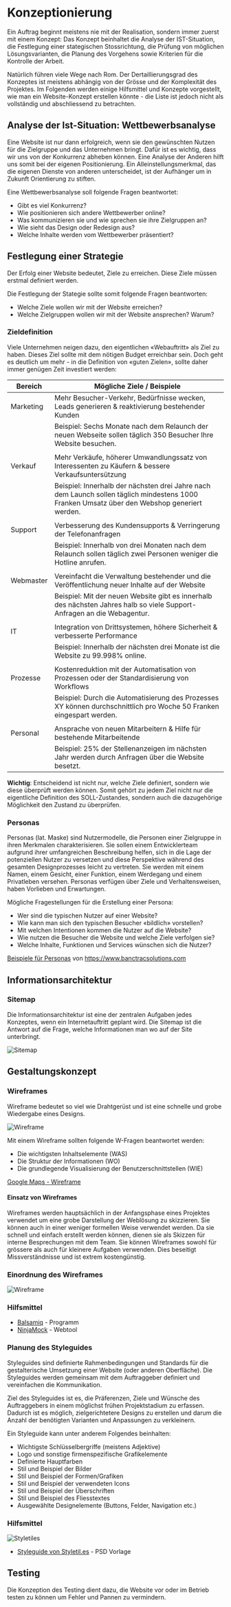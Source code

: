 # Konzeptionierung
Ein Auftrag beginnt meistens nie mit der Realisation, sondern immer zuerst mit einem Konzept: Das Konzept beinhaltet die Analyse der IST-Situation, die Festlegung einer stategischen Stossrichtung, die Prüfung von möglichen Lösungsvarianten, die Planung des Vorgehens sowie Kriterien für die Kontrolle der Arbeit.

Natürlich führen viele Wege nach Rom. Der Dertaillierungsgrad des Konzeptes ist meistens abhängig von der Grösse und der Komplexität des Projektes. Im Folgenden werden einige Hilfsmittel und Konzepte vorgestellt, wie man ein Website-Konzept erstellen könnte - die Liste ist jedoch nicht als vollständig und abschliessend zu betrachten.

## Analyse der Ist-Situation: Wettbewerbsanalyse
Eine Website ist nur dann erfolgreich, wenn sie den gewünschten Nutzen für die Zielgruppe und das Unternehmen bringt. Dafür ist es wichtig, dass wir uns von der Konkurrenz abheben können. Eine Analyse der Anderen hilft uns somit bei der eigenen Positionierung. Ein Alleinstellungsmerkmal, das die eigenen Dienste von anderen unterscheidet, ist der Aufhänger um in Zukunft Orientierung zu stiften.

Eine Wettbewerbsanalyse soll folgende Fragen beantwortet:
* Gibt es viel Konkurrenz?
* Wie positionieren sich andere Wettbewerber online? 
* Was kommunizieren sie und wie sprechen sie ihre Zielgruppen an? 
* Wie sieht das Design oder Redesign aus? 
* Welche Inhalte werden vom Wettbewerber präsentiert?

## Festlegung einer Strategie
Der Erfolg einer Website bedeutet, Ziele zu erreichen. Diese Ziele müssen erstmal definiert werden.

Die Festlegung der Stategie sollte somit folgende Fragen beantworten:
* Welche Ziele wollen wir mit der Website erreichen?
* Welche Zielgruppen wollen wir mit der Website ansprechen? Warum?

### Zieldefinition
Viele Unternehmen neigen dazu, den eigentlichen «Webauftritt» als Ziel zu haben. Dieses Ziel sollte mit dem nötigen Budget erreichbar sein. Doch geht es deutlich um mehr - in die Definition von «guten Zielen», sollte daher immer genügen Zeit investiert werden:

| Bereich    | Mögliche Ziele / Beispiele                                                                                                                    |
|------------|-----------------------------------------------------------------------------------------------------------------------------------------------|
| Marketing  | Mehr Besucher-Verkehr, Bedürfnisse wecken,   Leads generieren & reaktivierung bestehender Kunden                                              |
|            | Beispiel: Sechs Monate nach dem Relaunch der neuen Webseite sollen  täglich 350 Besucher Ihre Website besuchen.                               |
|            |                                                                                                                                               |
| Verkauf    | Mehr Verkäufe, höherer Umwandlungssatz von Interessenten zu Käufern &   bessere Verkaufsuntersützung                                          |
|            | Beispiel: Innerhalb der nächsten drei Jahre nach dem Launch sollen täglich  mindestens 1000 Franken Umsatz über den Webshop generiert werden. |
|            |                                                                                                                                               |
| Support    | Verbesserung des Kundensupports & Verringerung der Telefonanfragen                                                                            |
|            | Beispiel: Innerhalb von drei Monaten nach dem Relaunch sollen täglich   zwei Personen weniger die Hotline anrufen.                            |
|            |                                                                                                                                               |
| Webmaster  | Vereinfacht die Verwaltung bestehender und die Veröffentlichung neuer   Inhalte auf der Website                                               |
|            | Beispiel: Mit der neuen Website gibt es innerhalb des nächsten Jahres   halb so viele Support-Anfragen an die Webagentur.                     |
|            |                                                                                                                                               |
| IT         | Integration von Drittsystemen, höhere Sicherheit & verbesserte   Performance                                                                  |
|            | Beispiel: Innerhalb der nächsten drei Monate ist die Website zu 99.998%   online.                                                             |
|            |                                                                                                                                               |
| Prozesse   | Kostenreduktion mit der Automatisation von Prozessen oder der   Standardisierung von Workflows                                                |
|            | Beispiel: Durch die Automatisierung des Prozesses XY können   durchschnittlich pro Woche 50 Franken eingespart werden.                         |
|            |                                                                                                                                               |
| Personal   | Ansprache von neuen Mitarbeitern & Hilfe für bestehende Mitarbeitende                                                                         |
|            | Beispiel: 25% der Stellenanzeigen im nächsten Jahr werden durch Anfragen   über die Website besetzt.                                         |

**Wichtig**: Entscheidend ist nicht nur, welche Ziele definiert, sondern wie diese überprüft werden können. Somit gehört zu jedem Ziel nicht nur die eigentliche Definition des SOLL-Zustandes, sondern auch die dazugehörige Möglichkeit den Zustand zu überprüfen.


### Personas
Personas (lat. Maske) sind Nutzermodelle, die Personen einer Zielgruppe in ihren Merkmalen charakterisieren. Sie sollen einem Entwicklerteam aufgrund ihrer umfangreichen Beschreibung helfen, sich in die Lage der potenziellen Nutzer zu versetzen und diese Perspektive während des gesamten Designprozesses leicht zu vertreten. Sie werden mit einem Namen, einem Gesicht, einer Funktion, einem Werdegang und einem Privatleben versehen. Personas verfügen über Ziele und Verhaltensweisen, haben Vorlieben und Erwartungen.

Mögliche Fragestellungen für die Erstellung einer Persona:

* Wer sind die typischen Nutzer auf einer Website?
* Wie kann man sich den typischen Besucher «bildlich» vorstellen?
* Mit welchen Intentionen kommen die Nutzer auf die Website?
* Wie nutzen die Besucher die Website und welche Ziele verfolgen sie?
* Welche Inhalte, Funktionen und Services wünschen sich die Nutzer?

[Beispiele für Personas](src/persona.png) von https://www.banctracsolutions.com

## Informationsarchitektur

### Sitemap
Die Informationsarchitektur ist eine der zentralen Aufgaben jedes Konzeptes, wenn ein Internetauftritt geplant wird. Die Sitemap ist die Antwort auf die Frage, welche Informationen man wo auf der Site unterbringt.

![Sitemap](src/sitemap.png)

## Gestaltungskonzept

### Wireframes
Wireframe bedeutet so viel wie Drahtgerüst und ist eine schnelle und grobe Wiedergabe eines Designs. 

![Wireframe](src/wireframe.jpg)

Mit einem Wireframe sollten folgende W-Fragen beantwortet werden:
* Die wichtigsten Inhaltselemente (WAS)
* Die Struktur der Informationen (WO)
* Die grundlegende Visualisierung der Benutzerschnittstellen (WIE)

[Google Maps - Wireframe](https://www.google.ch/maps/place/ICT+Berufsbildung+Zentralschweiz/@47.0715163,8.3465601,17z/data=!3m1!4b1!4m5!3m4!1s0x478ffc03f44a7433:0xa693809437ac2778!8m2!3d47.0715127!4d8.3487488)

#### Einsatz von Wireframes
Wireframes werden hauptsächlich in der Anfangsphase eines Projektes verwendet um eine grobe Darstellung der Weblösung zu skizzieren. Sie können auch in einer weniger formellen Weise verwendet werden. Da sie schnell und einfach erstellt werden können, dienen sie als Skizzen für interne Besprechungen mit dem Team. Sie können Wireframes sowohl für grössere als auch für kleinere Aufgaben verwenden. Dies beseitigt Missverständnisse und ist extrem kostengünstig.

### Einordnung des Wireframes
![Wireframe](src/unterschied-wireframe-mockup.png)

### Hilfsmittel
* [Balsamiq](https://balsamiq.com/download/) - Programm
* [NinjaMock](https://ninjamock.com/) - Webtool

### Planung des Styleguides
Styleguides sind definierte Rahmenbedingungen und Standards für die gestalterische Umsetzung einer Website (oder anderen Oberfläche). Die Styleguides werden gemeinsam mit dem Auftraggeber definiert und vereinfachen die Kommunikation. 

Ziel des Styleguides ist es, die Präferenzen, Ziele und Wünsche des Auftraggebers in einem möglichst frühen Projektstadium zu erfassen. Dadurch ist es möglich, zielgerichtetere Designs zu erstellen und darum die Anzahl der benötigten Varianten und Anpassungen zu verkleinern.

Ein Styleguide kann unter anderem Folgendes beinhalten:
* Wichtigste Schlüsselbergriffe (meistens Adjektive)
* Logo und sonstige firmenspezifische Grafikelemente
* Definierte Hauptfarben
* Stil und Beispiel der Bilder
* Stil und Beispiel der Formen/Grafiken
* Stil und Beispiel der verwendeten Icons
* Stil und Beispiel der Überschriften
* Stil und Beispiel des Fliesstextes
* Ausgewählte Designelemente (Buttons, Felder, Navigation etc.)

### Hilfsmittel

![Styletiles](src/style-tiles.jpg)

* [Styleguide von Styletil.es](http://styletil.es/downloads/Style_Tile_Template.psd.zip) - PSD Vorlage

## Testing
Die Konzeption des Testing dient dazu, die Website vor oder im Betrieb testen zu können um Fehler und Pannen zu vermindern.
